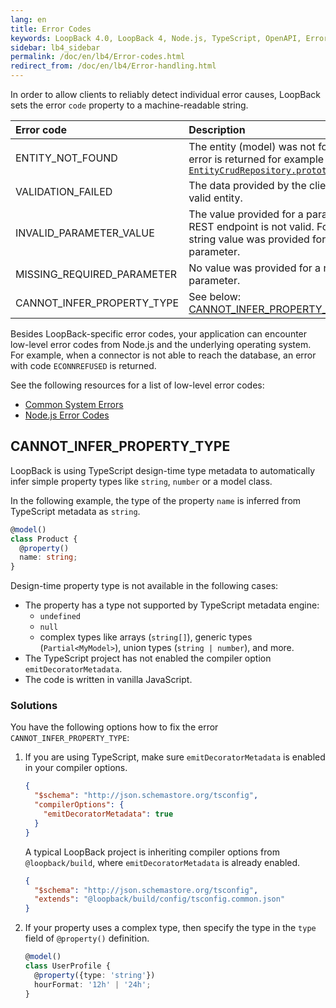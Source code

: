 ```yaml
---
lang: en
title: Error Codes
keywords: LoopBack 4.0, LoopBack 4, Node.js, TypeScript, OpenAPI, Error Handling
sidebar: lb4_sidebar
permalink: /doc/en/lb4/Error-codes.html
redirect_from: /doc/en/lb4/Error-handling.html
---
```


In order to allow clients to reliably detect individual error causes, LoopBack
sets the error `code` property to a machine-readable string.

| Error code                 | Description                                                                                                                                                                                               |
| :------------------------- | :-------------------------------------------------------------------------------------------------------------------------------------------------------------------------------------------------------- |
| ENTITY_NOT_FOUND           | The entity (model) was not found. This error is returned for example by [`EntityCrudRepository.prototype.findById`](https://loopback.io/doc/en/lb4/apidocs.repository.entitycrudrepository.findbyid.html) |
| VALIDATION_FAILED          | The data provided by the client is not a valid entity.                                                                                                                                                    |
| INVALID_PARAMETER_VALUE    | The value provided for a parameter of a REST endpoint is not valid. For example, a string value was provided for a numeric parameter.                                                                     |
| MISSING_REQUIRED_PARAMETER | No value was provided for a required parameter.                                                                                                                                                           |
| CANNOT_INFER_PROPERTY_TYPE | See below: [CANNOT_INFER_PROPERTY_TYPE](#cannot_infer_property_type)                                                                                                                                      |

Besides LoopBack-specific error codes, your application can encounter low-level
error codes from Node.js and the underlying operating system. For example, when
a connector is not able to reach the database, an error with code `ECONNREFUSED`
is returned.

See the following resources for a list of low-level error codes:

- [Common System Errors](https://nodejs.org/api/errors.html#errors_common_system_errors)
- [Node.js Error Codes](https://nodejs.org/api/errors.html#errors_node_js_error_codes)

## CANNOT_INFER_PROPERTY_TYPE

LoopBack is using TypeScript design-time type metadata to automatically infer
simple property types like `string`, `number` or a model class.

In the following example, the type of the property `name` is inferred from
TypeScript metadata as `string`.

```ts
@model()
class Product {
  @property()
  name: string;
}
```

Design-time property type is not available in the following cases:

- The property has a type not supported by TypeScript metadata engine:
  - `undefined`
  - `null`
  - complex types like arrays (`string[]`), generic types (`Partial<MyModel>`),
    union types (`string | number`), and more.
- The TypeScript project has not enabled the compiler option
  `emitDecoratorMetadata`.
- The code is written in vanilla JavaScript.

<a id="cannot_infer_property_type-solutions"></a>

### Solutions

You have the following options how to fix the error
`CANNOT_INFER_PROPERTY_TYPE`:

1. If you are using TypeScript, make sure `emitDecoratorMetadata` is enabled in
   your compiler options.

   ```json
   {
     "$schema": "http://json.schemastore.org/tsconfig",
     "compilerOptions": {
       "emitDecoratorMetadata": true
     }
   }
   ```

   A typical LoopBack project is inheriting compiler options from
   `@loopback/build`, where `emitDecoratorMetadata` is already enabled.

   ```json
   {
     "$schema": "http://json.schemastore.org/tsconfig",
     "extends": "@loopback/build/config/tsconfig.common.json"
   }
   ```

2. If your property uses a complex type, then specify the type in the `type`
   field of `@property()` definition.

   ```ts
   @model()
   class UserProfile {
     @property({type: 'string'})
     hourFormat: '12h' | '24h';
   }
   ```
